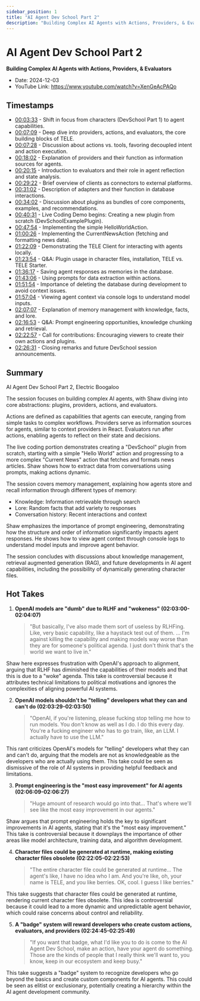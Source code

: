 ```yaml
---
sidebar_position: 1
title: "AI Agent Dev School Part 2"
description: "Building Complex AI Agents with Actions, Providers, & Evaluators"
---
```


# AI Agent Dev School Part 2

**Building Complex AI Agents with Actions, Providers, & Evaluators**

- Date: 2024-12-03
- YouTube Link: https://www.youtube.com/watch?v=XenGeAcPAQo

## Timestamps

- [00:03:33](https://www.youtube.com/watch?v=XenGeAcPAQo&t=213) - Shift in focus from characters (DevSchool Part 1) to agent capabilities.
- [00:07:09](https://www.youtube.com/watch?v=XenGeAcPAQo&t=429) - Deep dive into providers, actions, and evaluators, the core building blocks of TELE.
- [00:07:28](https://www.youtube.com/watch?v=XenGeAcPAQo&t=448) - Discussion about actions vs. tools, favoring decoupled intent and action execution.
- [00:18:02](https://www.youtube.com/watch?v=XenGeAcPAQo&t=1082) - Explanation of providers and their function as information sources for agents.
- [00:20:15](https://www.youtube.com/watch?v=XenGeAcPAQo&t=1215) - Introduction to evaluators and their role in agent reflection and state analysis.
- [00:29:22](https://www.youtube.com/watch?v=XenGeAcPAQo&t=1762) - Brief overview of clients as connectors to external platforms.
- [00:31:02](https://www.youtube.com/watch?v=XenGeAcPAQo&t=1862) - Description of adapters and their function in database interactions.
- [00:34:02](https://www.youtube.com/watch?v=XenGeAcPAQo&t=2042) - Discussion about plugins as bundles of core components, examples, and recommendations.
- [00:40:31](https://www.youtube.com/watch?v=XenGeAcPAQo&t=2431) - Live Coding Demo begins: Creating a new plugin from scratch (DevSchoolExamplePlugin).
- [00:47:54](https://www.youtube.com/watch?v=XenGeAcPAQo&t=2874) - Implementing the simple HelloWorldAction.
- [01:00:26](https://www.youtube.com/watch?v=XenGeAcPAQo&t=3626) - Implementing the CurrentNewsAction (fetching and formatting news data).
- [01:22:09](https://www.youtube.com/watch?v=XenGeAcPAQo&t=4929) - Demonstrating the TELE Client for interacting with agents locally.
- [01:23:54](https://www.youtube.com/watch?v=XenGeAcPAQo&t=5034) - Q&A: Plugin usage in character files, installation, TELE vs. TELE Starter.
- [01:36:17](https://www.youtube.com/watch?v=XenGeAcPAQo&t=5777) - Saving agent responses as memories in the database.
- [01:43:06](https://www.youtube.com/watch?v=XenGeAcPAQo&t=6186) - Using prompts for data extraction within actions.
- [01:51:54](https://www.youtube.com/watch?v=XenGeAcPAQo&t=6714) - Importance of deleting the database during development to avoid context issues.
- [01:57:04](https://www.youtube.com/watch?v=XenGeAcPAQo&t=7024) - Viewing agent context via console logs to understand model inputs.
- [02:07:07](https://www.youtube.com/watch?v=XenGeAcPAQo&t=7627) - Explanation of memory management with knowledge, facts, and lore.
- [02:16:53](https://www.youtube.com/watch?v=XenGeAcPAQo&t=8213) - Q&A: Prompt engineering opportunities, knowledge chunking and retrieval.
- [02:22:57](https://www.youtube.com/watch?v=XenGeAcPAQo&t=8577) - Call for contributions: Encouraging viewers to create their own actions and plugins.
- [02:26:31](https://www.youtube.com/watch?v=XenGeAcPAQo&t=8791) - Closing remarks and future DevSchool session announcements.

## Summary

AI Agent Dev School Part 2, Electric Boogaloo

The session focuses on building complex AI agents, with Shaw diving into core abstractions: plugins, providers, actions, and evaluators.

Actions are defined as capabilities that agents can execute, ranging from simple tasks to complex workflows. Providers serve as information sources for agents, similar to context providers in React. Evaluators run after actions, enabling agents to reflect on their state and decisions.

The live coding portion demonstrates creating a "DevSchool" plugin from scratch, starting with a simple "Hello World" action and progressing to a more complex "Current News" action that fetches and formats news articles. Shaw shows how to extract data from conversations using prompts, making actions dynamic.

The session covers memory management, explaining how agents store and recall information through different types of memory:

- Knowledge: Information retrievable through search
- Lore: Random facts that add variety to responses
- Conversation history: Recent interactions and context

Shaw emphasizes the importance of prompt engineering, demonstrating how the structure and order of information significantly impacts agent responses. He shows how to view agent context through console logs to understand model inputs and improve agent behavior.

The session concludes with discussions about knowledge management, retrieval augmented generation (RAG), and future developments in AI agent capabilities, including the possibility of dynamically generating character files.

## Hot Takes

1. **OpenAI models are "dumb" due to RLHF and "wokeness" (02:03:00-02:04:07)**
    > "But basically, I've also made them sort of useless by RLHFing. Like, very basic capability, like a haystack test out of them. ... I'm against killing the capability and making models way worse than they are for someone's political agenda. I just don't think that's the world we want to live in."

Shaw here expresses frustration with OpenAI's approach to alignment, arguing that RLHF has diminished the capabilities of their models and that this is due to a "woke" agenda. This take is controversial because it attributes technical limitations to political motivations and ignores the complexities of aligning powerful AI systems.

2. **OpenAI models shouldn't be "telling" developers what they can and can't do (02:03:29-02:03:50)**
    > "OpenAI, if you're listening, please fucking stop telling me how to run models. You don't know as well as I do. I do this every day. You're a fucking engineer who has to go train, like, an LLM. I actually have to use the LLM."

This rant criticizes OpenAI's models for "telling" developers what they can and can't do, arguing that the models are not as knowledgeable as the developers who are actually using them. This take could be seen as dismissive of the role of AI systems in providing helpful feedback and limitations.

3. **Prompt engineering is the "most easy improvement" for AI agents (02:06:09-02:06:27)**
    > "Huge amount of research would go into that... That's where we'll see like the most easy improvement in our agents."

Shaw argues that prompt engineering holds the key to significant improvements in AI agents, stating that it's the "most easy improvement." This take is controversial because it downplays the importance of other areas like model architecture, training data, and algorithm development.

4. **Character files could be generated at runtime, making existing character files obsolete (02:22:05-02:22:53)**
    > "The entire character file could be generated at runtime... The agent's like, I have no idea who I am. And you're like, oh, your name is TELE, and you like berries. OK, cool. I guess I like berries."

This take suggests that character files could be generated at runtime, rendering current character files obsolete. This idea is controversial because it could lead to a more dynamic and unpredictable agent behavior, which could raise concerns about control and reliability.

5. **A "badge" system will reward developers who create custom actions, evaluators, and providers (02:24:45-02:25:49)**
    > "If you want that badge, what I'd like you to do is come to the AI Agent Dev School, make an action, have your agent do something. Those are the kinds of people that I really think we'll want to, you know, keep in our ecosystem and keep busy."

This take suggests a "badge" system to recognize developers who go beyond the basics and create custom components for AI agents. This could be seen as elitist or exclusionary, potentially creating a hierarchy within the AI agent development community.
